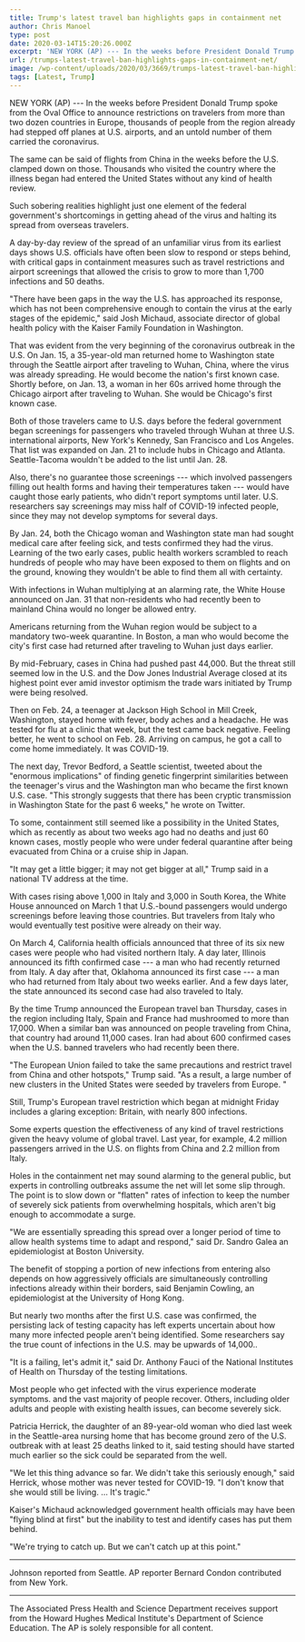 ```yaml
---
title: Trump's latest travel ban highlights gaps in containment net
author: Chris Manoel
type: post
date: 2020-03-14T15:20:26.000Z
excerpt: 'NEW YORK (AP) --- In the weeks before President Donald Trump spoke from the Oval Office to announce restrictions on travelers from more than two dozen countries in Europe, thousands of people from the region already had stepped off planes at U.S. airports, and an untold number of them carried the coronavirus.The same can be&hellip;'
url: /trumps-latest-travel-ban-highlights-gaps-in-containment-net/
image: /wp-content/uploads/2020/03/3669/trumps-latest-travel-ban-highlights-gaps-in-containment-net-scaled.jpg
tags: [Latest, Trump]
---
```


NEW YORK (AP) --- In the weeks before President Donald Trump spoke from the Oval Office to announce restrictions on travelers from more than two dozen countries in Europe, thousands of people from the region already had stepped off planes at U.S. airports, and an untold number of them carried the coronavirus.

The same can be said of flights from China in the weeks before the U.S. clamped down on those. Thousands who visited the country where the illness began had entered the United States without any kind of health review.

Such sobering realities highlight just one element of the federal government's shortcomings in getting ahead of the virus and halting its spread from overseas travelers.

A day-by-day review of the spread of an unfamiliar virus from its earliest days shows U.S. officials have often been slow to respond or steps behind, with critical gaps in containment measures such as travel restrictions and airport screenings that allowed the crisis to grow to more than 1,700 infections and 50 deaths.

"There have been gaps in the way the U.S. has approached its response, which has not been comprehensive enough to contain the virus at the early stages of the epidemic," said Josh Michaud, associate director of global health policy with the Kaiser Family Foundation in Washington.

That was evident from the very beginning of the coronavirus outbreak in the U.S. On Jan. 15, a 35-year-old man returned home to Washington state through the Seattle airport after traveling to Wuhan, China, where the virus was already spreading. He would become the nation's first known case. Shortly before, on Jan. 13, a woman in her 60s arrived home through the Chicago airport after traveling to Wuhan. She would be Chicago's first known case.

Both of those travelers came to U.S. days before the federal government began screenings for passengers who traveled through Wuhan at three U.S. international airports, New York's Kennedy, San Francisco and Los Angeles. That list was expanded on Jan. 21 to include hubs in Chicago and Atlanta. Seattle-Tacoma wouldn't be added to the list until Jan. 28.

Also, there's no guarantee those screenings --- which involved passengers filling out health forms and having their temperatures taken --- would have caught those early patients, who didn't report symptoms until later. U.S. researchers say screenings may miss half of COVID-19 infected people, since they may not develop symptoms for several days.

By Jan. 24, both the Chicago woman and Washington state man had sought medical care after feeling sick, and tests confirmed they had the virus. Learning of the two early cases, public health workers scrambled to reach hundreds of people who may have been exposed to them on flights and on the ground, knowing they wouldn't be able to find them all with certainty.

With infections in Wuhan multiplying at an alarming rate, the White House announced on Jan. 31 that non-residents who had recently been to mainland China would no longer be allowed entry.

Americans returning from the Wuhan region would be subject to a mandatory two-week quarantine. In Boston, a man who would become the city's first case had returned after traveling to Wuhan just days earlier.

By mid-February, cases in China had pushed past 44,000. But the threat still seemed low in the U.S. and the Dow Jones Industrial Average closed at its highest point ever amid investor optimism the trade wars initiated by Trump were being resolved.

Then on Feb. 24, a teenager at Jackson High School in Mill Creek, Washington, stayed home with fever, body aches and a headache. He was tested for flu at a clinic that week, but the test came back negative. Feeling better, he went to school on Feb. 28. Arriving on campus, he got a call to come home immediately. It was COVID-19.

The next day, Trevor Bedford, a Seattle scientist, tweeted about the "enormous implications" of finding genetic fingerprint similarities between the teenager's virus and the Washington man who became the first known U.S. case. "This strongly suggests that there has been cryptic transmission in Washington State for the past 6 weeks," he wrote on Twitter.

To some, containment still seemed like a possibility in the United States, which as recently as about two weeks ago had no deaths and just 60 known cases, mostly people who were under federal quarantine after being evacuated from China or a cruise ship in Japan.

"It may get a little bigger; it may not get bigger at all," Trump said in a national TV address at the time.

With cases rising above 1,000 in Italy and 3,000 in South Korea, the White House announced on March 1 that U.S.-bound passengers would undergo screenings before leaving those countries. But travelers from Italy who would eventually test positive were already on their way.

On March 4, California health officials announced that three of its six new cases were people who had visited northern Italy. A day later, Illinois announced its fifth confirmed case --- a man who had recently returned from Italy. A day after that, Oklahoma announced its first case --- a man who had returned from Italy about two weeks earlier. And a few days later, the state announced its second case had also traveled to Italy.

By the time Trump announced the European travel ban Thursday, cases in the region including Italy, Spain and France had mushroomed to more than 17,000. When a similar ban was announced on people traveling from China, that country had around 11,000 cases. Iran had about 600 confirmed cases when the U.S. banned travelers who had recently been there.

"The European Union failed to take the same precautions and restrict travel from China and other hotspots," Trump said. "As a result, a large number of new clusters in the United States were seeded by travelers from Europe. "

Still, Trump's European travel restriction which began at midnight Friday includes a glaring exception: Britain, with nearly 800 infections.

Some experts question the effectiveness of any kind of travel restrictions given the heavy volume of global travel. Last year, for example, 4.2 million passengers arrived in the U.S. on flights from China and 2.2 million from Italy.

Holes in the containment net may sound alarming to the general public, but experts in controlling outbreaks assume the net will let some slip through. The point is to slow down or "flatten" rates of infection to keep the number of severely sick patients from overwhelming hospitals, which aren't big enough to accommodate a surge.

"We are essentially spreading this spread over a longer period of time to allow health systems time to adapt and respond," said Dr. Sandro Galea an epidemiologist at Boston University.

The benefit of stopping a portion of new infections from entering also depends on how aggressively officials are simultaneously controlling infections already within their borders, said Benjamin Cowling, an epidemiologist at the University of Hong Kong.

But nearly two months after the first U.S. case was confirmed, the persisting lack of testing capacity has left experts uncertain about how many more infected people aren't being identified. Some researchers say the true count of infections in the U.S. may be upwards of 14,000..

"It is a failing, let's admit it," said Dr. Anthony Fauci of the National Institutes of Health on Thursday of the testing limitations.

Most people who get infected with the virus experience moderate symptoms. and the vast majority of people recover. Others, including older adults and people with existing health issues, can become severely sick.

Patricia Herrick, the daughter of an 89-year-old woman who died last week in the Seattle-area nursing home that has become ground zero of the U.S. outbreak with at least 25 deaths linked to it, said testing should have started much earlier so the sick could be separated from the well.

"We let this thing advance so far. We didn't take this seriously enough," said Herrick, whose mother was never tested for COVID-19. "I don't know that she would still be living. … It's tragic."

Kaiser's Michaud acknowledged government health officials may have been "flying blind at first" but the inability to test and identify cases has put them behind.

"We're trying to catch up. But we can't catch up at this point."

* * *

Johnson reported from Seattle. AP reporter Bernard Condon contributed from New York.

* * *

The Associated Press Health and Science Department receives support from the Howard Hughes Medical Institute's Department of Science Education. The AP is solely responsible for all content.
